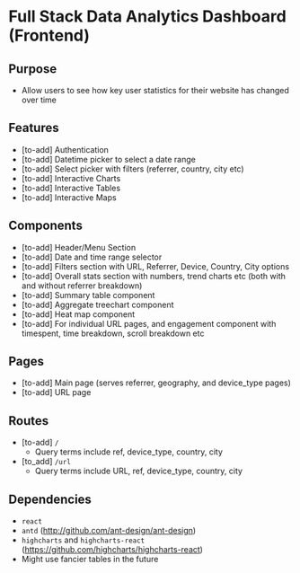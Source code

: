 # Full Stack Data Analytics Dashboard (Frontend)

## Purpose
- Allow users to see how key user statistics for their website has changed over time

## Features
- [to-add] Authentication
- [to-add] Datetime picker to select a date range
- [to-add] Select picker with filters (referrer, country, city etc)
- [to-add] Interactive Charts
- [to-add] Interactive Tables
- [to-add] Interactive Maps

## Components
- [to-add] Header/Menu Section
- [to-add] Date and time range selector
- [to-add] Filters section with URL, Referrer, Device, Country, City options
- [to-add] Overall stats section with numbers, trend charts etc (both with and without referrer breakdown)
- [to-add] Summary table component
- [to-add] Aggregate treechart component
- [to-add] Heat map component
- [to-add] For individual URL pages, and engagement component with timespent, time breakdown, scroll breakdown etc

## Pages
- [to-add] Main page (serves referrer, geography, and device_type pages)
- [to-add] URL page

## Routes
- [to-add] `/`
  - Query terms include ref, device_type, country, city
- [to_add] `/url`
  - Query terms include URL, ref, device_type, country, city

## Dependencies
- `react`
- `antd` (http://github.com/ant-design/ant-design)
- `highcharts` and `highcharts-react` (https://github.com/highcharts/highcharts-react)
- Might use fancier tables in the future